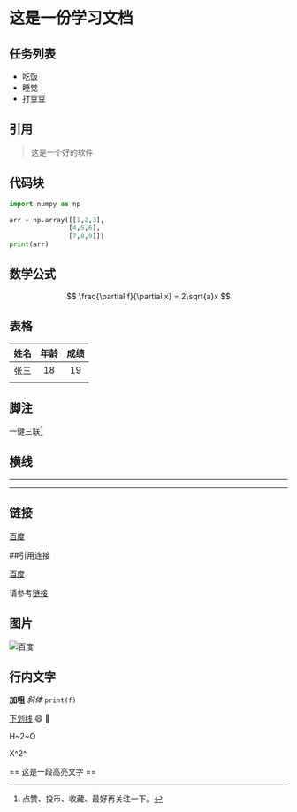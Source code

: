 # 这是一份学习文档

## 任务列表
- 吃饭
- 睡觉
- 打豆豆

## 引用
> 这是一个好的软件



## 代码块
```python
import numpy as np

arr = np.array([[1,2,3],
               [4,5,6],
               [7,8,9]])
print(arr)
```



## 数学公式

$$
\frac{\partial f}{\partial x} = 2\sqrt{a}x
$$



## 表格

| 姓名 | 年龄 | 成绩 |
| :--: | :--: | :--: |
| 张三 |  18  |  19  |
|      |      |      |



## 脚注

一键三联[^1]



## 横线

---

---



## 链接

[百度](baidu.com "一个搜索引擎")







##引用连接

[百度][id]

[id]: baidu.com "一个搜索引擎"

请参考[链接](##链接)





## 图片

![百度](https://www.baidu.com/img/PCtm_d9c8750bed0b3c7d089fa7d55720d6cf.png '百度链接')

## 行内文字

**加粗** *斜体* `print(f)`

<u>下划线</u> :smile: :bread:

H~2~O

X^2^

== 这是一段高亮文字 ==





[^1]: 点赞、投币、收藏、最好再关注一下。


